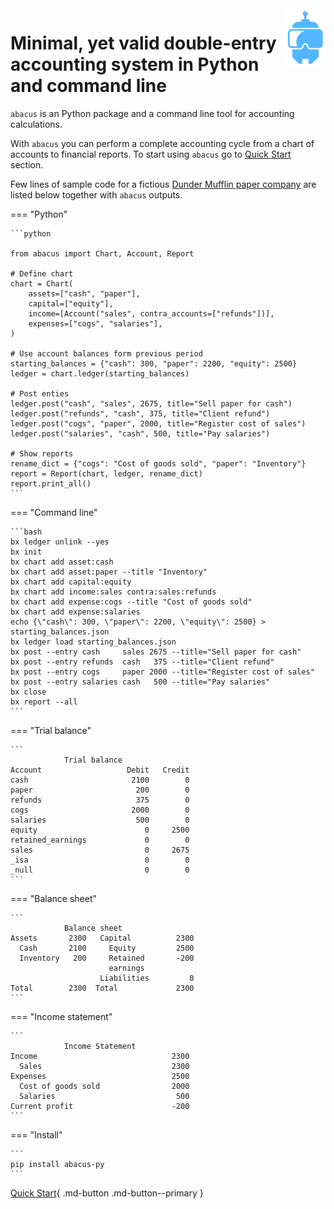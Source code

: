 <img width="64" align="right" src="assets/robot.png">

# Minimal, yet valid double-entry accounting system in Python and command line

`abacus` is an Python package and a command line tool for accounting calculations.

With `abacus` you can perform a complete accounting cycle
from a chart of accounts to financial reports.
To start using `abacus` go to [Quick Start](quick_start.md) section.

Few lines of sample code for a fictious [Dunder Mufflin paper company](https://en.wikipedia.org/wiki/Dunder_Mifflin) are listed below together with `abacus` outputs.

=== "Python"

    ```python

    from abacus import Chart, Account, Report

    # Define chart
    chart = Chart(
        assets=["cash", "paper"],
        capital=["equity"],
        income=[Account("sales", contra_accounts=["refunds"])],
        expenses=["cogs", "salaries"],
    )

    # Use account balances form previous period
    starting_balances = {"cash": 300, "paper": 2200, "equity": 2500}
    ledger = chart.ledger(starting_balances)

    # Post enties
    ledger.post("cash", "sales", 2675, title="Sell paper for cash")
    ledger.post("refunds", "cash", 375, title="Client refund")
    ledger.post("cogs", "paper", 2000, title="Register cost of sales")
    ledger.post("salaries", "cash", 500, title="Pay salaries")

    # Show reports
    rename_dict = {"cogs": "Cost of goods sold", "paper": "Inventory"}
    report = Report(chart, ledger, rename_dict)
    report.print_all()
    ```

=== "Command line"

    ```bash
    bx ledger unlink --yes
    bx init
    bx chart add asset:cash
    bx chart add asset:paper --title "Inventory"
    bx chart add capital:equity
    bx chart add income:sales contra:sales:refunds
    bx chart add expense:cogs --title "Cost of goods sold"
    bx chart add expense:salaries
    echo {\"cash\": 300, \"paper\": 2200, \"equity\": 2500} > starting_balances.json
    bx ledger load starting_balances.json
    bx post --entry cash     sales 2675 --title="Sell paper for cash"
    bx post --entry refunds  cash   375 --title="Client refund"
    bx post --entry cogs     paper 2000 --title="Register cost of sales"
    bx post --entry salaries cash   500 --title="Pay salaries"
    bx close
    bx report --all
    ```

=== "Trial balance"

    ```
                Trial balance
    Account                   Debit   Credit
    cash                       2100        0
    paper                       200        0
    refunds                     375        0
    cogs                       2000        0
    salaries                    500        0
    equity                        0     2500
    retained_earnings             0        0
    sales                         0     2675
    _isa                          0        0
    _null                         0        0
    ```

=== "Balance sheet"

    ```
                Balance sheet
    Assets       2300   Capital          2300
      Cash       2100     Equity         2500
      Inventory   200     Retained       -200
                          earnings
                        Liabilities         0
    Total        2300  Total             2300
    ```

=== "Income statement"

    ```
                Income Statement
    Income                              2300
      Sales                             2300
    Expenses                            2500
      Cost of goods sold                2000
      Salaries                           500
    Current profit                      -200
    ```

=== "Install"

    ```
    pip install abacus-py
    ```

[Quick Start](quick_start.md){ .md-button .md-button--primary }
